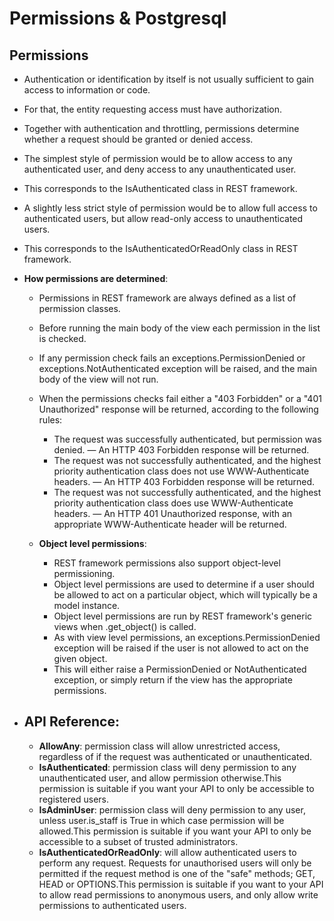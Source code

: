 # Permissions & Postgresql 

## Permissions

  - Authentication or identification by itself is not usually sufficient to gain access to information or code.
  - For that, the entity requesting access must have authorization.
  - Together with authentication and throttling, permissions determine whether a request should be granted or denied access.
  - The simplest style of permission would be to allow access to any authenticated user, and deny access to any unauthenticated user.
  - This corresponds to the IsAuthenticated class in REST framework.
  - A slightly less strict style of permission would be to allow full access to authenticated users, but allow read-only access to unauthenticated users. 
  - This corresponds to the IsAuthenticatedOrReadOnly class in REST framework.
  
  - **How permissions are determined**:
    - Permissions in REST framework are always defined as a list of permission classes.
    - Before running the main body of the view each permission in the list is checked.
    - If any permission check fails an exceptions.PermissionDenied or exceptions.NotAuthenticated exception will be raised, and the main body of the view will not run.
    - When the permissions checks fail either a "403 Forbidden" or a "401 Unauthorized" response will be returned, according to the following rules:

       - The request was successfully authenticated, but permission was denied. — An HTTP 403 Forbidden response will be returned.
       - The request was not successfully authenticated, and the highest priority authentication class does not use WWW-Authenticate headers. — An HTTP 403 Forbidden response will be returned.
       - The request was not successfully authenticated, and the highest priority authentication class does use WWW-Authenticate headers. — An HTTP 401 Unauthorized response, with an appropriate WWW-Authenticate header will be returned.
    
    - **Object level permissions**:
        - REST framework permissions also support object-level permissioning. 
        - Object level permissions are used to determine if a user should be allowed to act on a particular object, which will typically be a model instance.
        - Object level permissions are run by REST framework's generic views when .get_object() is called.
        - As with view level permissions, an exceptions.PermissionDenied exception will be raised if the user is not allowed to act on the given object.
        - This will either raise a PermissionDenied or NotAuthenticated exception, or simply return if the view has the appropriate permissions.
        


-   ## API Reference:
    - **AllowAny**: permission class will allow unrestricted access, regardless of if the request was authenticated or unauthenticated.
    - **IsAuthenticated**: permission class will deny permission to any unauthenticated user, and allow permission otherwise.This permission is suitable if you want your API to only be accessible to registered users.
    - **IsAdminUser**:  permission class will deny permission to any user, unless user.is_staff is True in which case permission will be allowed.This permission is suitable if you want your API to only be accessible to a subset of trusted administrators.
    - **IsAuthenticatedOrReadOnly**: will allow authenticated users to perform any request. Requests for unauthorised users will only be permitted if the request method is one of the "safe" methods; GET, HEAD or OPTIONS.This permission is suitable if you want to your API to allow read permissions to anonymous users, and only allow write permissions to authenticated users.
